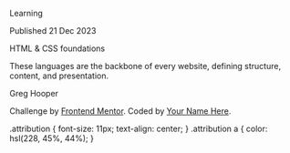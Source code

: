  Learning

  Published 21 Dec 2023

  HTML & CSS foundations

  These languages are the backbone of every website, defining structure, content, and presentation.

  Greg Hooper

  <div class="attribution">
    Challenge by <a href="https://www.frontendmentor.io?ref=challenge" target="_blank">Frontend Mentor</a>. 
    Coded by <a href="#">Your Name Here</a>.
  </div>

   .attribution { font-size: 11px; text-align: center; }
    .attribution a { color: hsl(228, 45%, 44%); }
